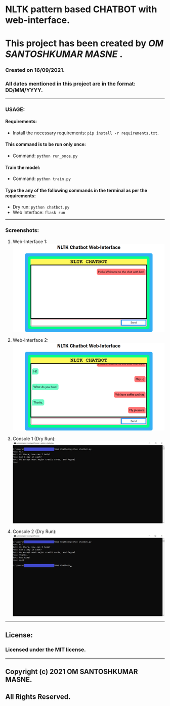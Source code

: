 # NLTK pattern based CHATBOT with web-interface.

# This project has been created by ***OM SANTOSHKUMAR MASNE*** .

### Created on 16/09/2021.
### All dates mentioned in this project are in the format: DD/MM/YYYY.

---

### USAGE:

#### Requirements:
* Install the necessary requirements: `pip install -r requirements.txt`.

#### This command is to be run only once:
* Command: `python run_once.py`

#### Train the model:
* Command: `python train.py`

#### Type the any of the following commands in the terminal as per the requirements:
* Dry run: `python chatbot.py`
* Web Interface: `flask run`

---

### Screenshots:

1. Web-Interface 1:
![Web-Interface 1](./screenshots/web_1.png?raw=true)

2. Web-Interface 2:
![Web-Interface 2](./screenshots/web_2.png?raw=true)

3. Console 1 (Dry Run):
![Console 1](./screenshots/console_1.jpg?raw=true)

4. Console 2 (Dry Run):
![Console 2](./screenshots/console_2.jpg?raw=true)

---

## License:
### Licensed under the MIT license.

---

## Copyright (c) 2021 OM SANTOSHKUMAR MASNE.
## All Rights Reserved.
